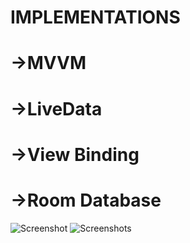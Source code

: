 
# IMPLEMENTATIONS

# ->MVVM
# ->LiveData
# ->View Binding
# ->Room Database

![Screenshot](https://user-images.githubusercontent.com/93154761/183245939-d9b6bde1-cf5a-421a-92d2-46f66d962957.png)
![Screenshots](https://user-images.githubusercontent.com/93154761/183246890-62f2015e-a503-4426-8b95-475b9574af2f.png)
